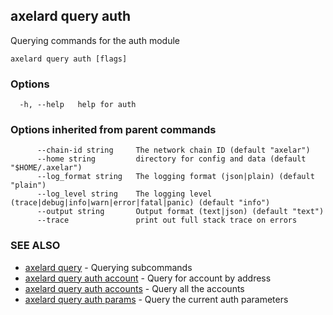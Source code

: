 ## axelard query auth

Querying commands for the auth module

```
axelard query auth [flags]
```

### Options

```
  -h, --help   help for auth
```

### Options inherited from parent commands

```
      --chain-id string     The network chain ID (default "axelar")
      --home string         directory for config and data (default "$HOME/.axelar")
      --log_format string   The logging format (json|plain) (default "plain")
      --log_level string    The logging level (trace|debug|info|warn|error|fatal|panic) (default "info")
      --output string       Output format (text|json) (default "text")
      --trace               print out full stack trace on errors
```

### SEE ALSO

- [axelard query](/cli-docs/v0_31_3/axelard_query) - Querying subcommands
- [axelard query auth account](/cli-docs/v0_31_3/axelard_query_auth_account) - Query for account by address
- [axelard query auth accounts](/cli-docs/v0_31_3/axelard_query_auth_accounts) - Query all the accounts
- [axelard query auth params](/cli-docs/v0_31_3/axelard_query_auth_params) - Query the current auth parameters
